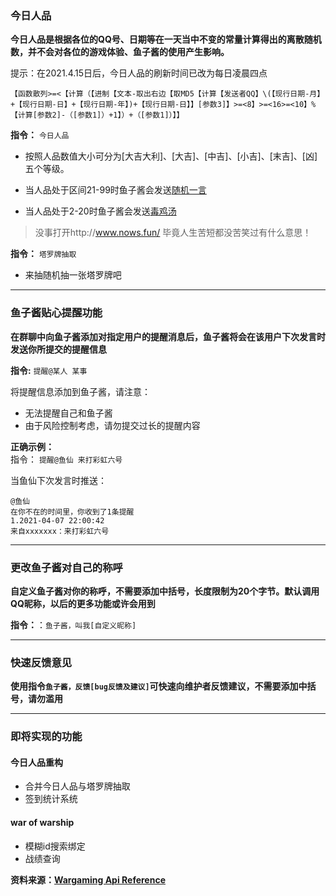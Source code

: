 ﻿

### 今日人品
**今日人品是根据各位的QQ号、日期等在一天当中不变的常量计算得出的离散随机数，并不会对各位的游戏体验、鱼子酱的使用产生影响。**

提示：在2021.4.15日后，今日人品的刷新时间已改为每日凌晨四点

```
【函数散列>=<【计算（【进制【文本-取出右边【取MD5【计算【发送者QQ】\(【现行日期-月】+【现行日期-日】+【现行日期-年】)+【现行日期-日】】[参数3]】>=<8】>=<16>=<10】%【计算[参数2]-（[参数1]）+1】）+（[参数1]）】】
```

**指令：** `今日人品`

* 按照人品数值大小可分为[大吉大利]、[大吉]、[中吉]、[小吉]、[末吉]、[凶]五个等级。

* 当人品处于区间21-99时鱼子酱会发送[随机一言](https://hitokoto.cn/)

* 当人品处于2-20时鱼子酱会发送[毒鸡汤](https://github.com/egotong/nows)

> 没事打开http://www.nows.fun/ 毕竟人生苦短都没苦笑过有什么意思！

**指令：** `塔罗牌抽取`

* 来抽随机抽一张塔罗牌吧

***

### 鱼子酱贴心提醒功能

**在群聊中向鱼子酱添加对指定用户的提醒消息后，鱼子酱将会在该用户下次发言时发送你所提交的提醒信息**

**指令:** `提醒@某人 某事`

将提醒信息添加到鱼子酱，请注意：

* 无法提醒自己和鱼子酱
* 由于风险控制考虑，请勿提交过长的提醒内容

**正确示例：**  
指令： `提醒@鱼仙 来打彩虹六号`

当鱼仙下次发言时推送：
```
@鱼仙
在你不在的时间里，你收到了1条提醒
1.2021-04-07 22:00:42
来自xxxxxxx：来打彩虹六号
```

***


### 更改鱼子酱对自己的称呼
**自定义鱼子酱对你的称呼，不需要添加中括号，长度限制为20个字节。默认调用QQ昵称，以后的更多功能或许会用到**

**指令：**：`鱼子酱，叫我[自定义昵称]`

***

### 快速反馈意见

**使用指令`鱼子酱，反馈[bug反馈及建议]`可快速向维护者反馈建议，不需要添加中括号，请勿滥用**

***

### 即将实现的功能

#### 今日人品重构
* 合并今日人品与塔罗牌抽取
* 签到统计系统

#### war of warship
* 模糊id搜索绑定
* 战绩查询

**资料来源：[Wargaming Api Reference](https://developers.wargaming.net/reference/all/wot/account/list/?r_realm=ru)**